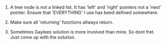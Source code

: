 1. A tree node is not a linked list. It has 'left' and 'right' pointers
   not a 'next' pointer. Ensure that 'EVERYTHING' I use has beed defined somewhere.

2. Make sure all 'returning' functions allways return.

3. Sometimes Gaylees solution is more involved than mine. So dont fret. Just come up
   with the solution.
